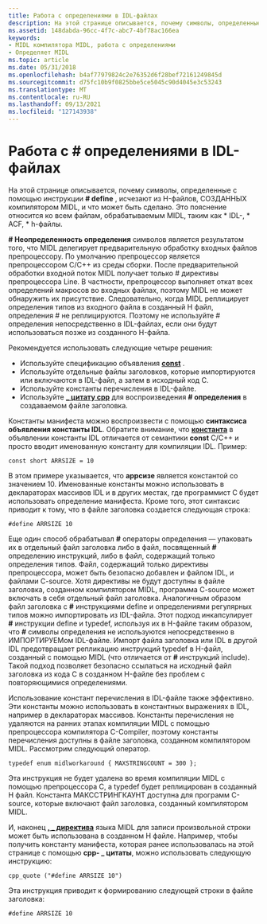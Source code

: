 ```yaml
---
title: Работа с определениями в IDL-файлах
description: На этой странице описывается, почему символы, определенные с помощью \ define, исчезают H-файлы, созданные компилятором MIDL, и что можно делать с ним. Это описание относится ко всем файлам, обрабатываемым MIDL, таким как файлы \. idl, \. ACF, \. h.
ms.assetid: 148dabda-96cc-4f7c-abc7-4bf78ac166ea
keywords:
- MIDL компилятора MIDL, работа с определениями
- Определяет MIDL
ms.topic: article
ms.date: 05/31/2018
ms.openlocfilehash: b4af77979824c2e76352d6f28bef72161249845d
ms.sourcegitcommit: d75fc10b9f0825bbe5ce5045c90d4045e3c53243
ms.translationtype: MT
ms.contentlocale: ru-RU
ms.lasthandoff: 09/13/2021
ms.locfileid: "127143938"
---
```

# <a name="dealing-with-defines-in-idl-files"></a>Работа с \# определениями в IDL-файлах

На этой странице описывается, почему символы, определенные с помощью инструкции **\# define** , исчезают из H-файлов, СОЗДАННЫХ компилятором MIDL, и что может быть сделано. Это пояснение относится ко всем файлам, обрабатываемым MIDL, таким как \* IDL-, \* ACF, \* h-файлы.

**\# Неопределенность определения** символов является результатом того, что MIDL делегирует предварительную обработку входных файлов препроцессору. По умолчанию препроцессор является препроцессором C/C++ из среды сборки. После предварительной обработки входной поток MIDL получает только \# директивы препроцессора Line. В частности, препроцессор выполняет откат всех определений макросов во входных файлах, поэтому MIDL не может обнаружить их присутствие. Следовательно, когда MIDL реплицирует определения типов из входного файла в созданный H файл, определения \# не реплицируются. Поэтому не используйте \# определения непосредственно в IDL-файлах, если они будут использоваться позже из созданного H-файла.

Рекомендуется использовать следующие четыре решения:

-   Используйте спецификацию объявления [**const**](const.md) .
-   Используйте отдельные файлы заголовков, которые импортируются или включаются в IDL-файл, а затем в исходный код C.
-   Используйте константы перечисления в IDL-файле.
-   Используйте [**\_ цитату cpp**](cpp-quote.md) для воспроизведения **\# определения** в создаваемом файле заголовка.

Константы манифеста можно воспроизвести с помощью **синтаксиса объявления константы IDL**. Обратите внимание, что [**константа**](const.md) в объявлении константы IDL отличается от семантики **const** C/C++ и просто вводит именованную константу для компиляции IDL. Пример:

``` syntax
const short ARRSIZE = 10
```

В этом примере указывается, что **аррсизе** является константой со значением 10. Именованные константы можно использовать в деклараторах массивов IDL и в других местах, где программист C будет использовать определение манифеста. Кроме того, этот синтаксис приводит к тому, что в файле заголовка создается следующая строка:

``` syntax
#define ARRSIZE 10
```

Еще один способ обрабатывал **\#** операторы определения — упаковать их в отдельный файл заголовка либо в файл, посвященный **\#** определению инструкций, либо в файл, содержащий только определения типов. Файл, содержащий только директивы препроцессора, может быть безопасно добавлен и файлом IDL, и файлами C-source. Хотя директивы не будут доступны в файле заголовка, созданном компилятором MIDL, программа C-source может включать в себя отдельный файл заголовка. Аналогичным образом файл заголовка с **\#** инструкциями define и определениями регулярных типов можно импортировать из IDL-файла. Этот подход инкапсулирует **\#** инструкции define и typedef, используя их в H-файле таким образом, что **\#** символы определения не используются непосредственно в ИМПОРТИРУЕМом IDL-файле. Импорт файла заголовка или IDL в другой IDL предотвращает репликацию инструкций typedef в H-файл, созданный с помощью MIDL (что отличается от **\#** инструкций include). Такой подход позволяет безопасно ссылаться на исходный файл заголовка из кода C в созданном H-файле без проблем с повторяющимися определениями.

Использование констант перечисления в IDL-файле также эффективно. Эти константы можно использовать в константных выражениях в IDL, например в деклараторах массивов. Константы перечисления не удаляются на ранних этапах компиляции MIDL с помощью препроцессора компилятора C-Compiler, поэтому константы перечисления доступны в файле заголовка, созданном компилятором MIDL. Рассмотрим следующий оператор.

``` syntax
typedef enum midlworkaround { MAXSTRINGCOUNT = 300 };
```

Эта инструкция не будет удалена во время компиляции MIDL с помощью препроцессора C, а typedef будет реплицирован в созданный H файл. Константа МАКССТРИНГКАУНТ доступна для программ C-source, которые включают файл заголовка, созданный компилятором MIDL.

И, наконец [**, \_ директива**](cpp-quote.md) языка MIDL для записи произвольной строки может быть использована в созданном H файле. Например, чтобы получить константу манифеста, которая ранее использовалась на этой странице с помощью **cpp- \_ цитаты**, можно использовать следующую инструкцию:

``` syntax
cpp_quote ("#define ARRSIZE 10")
```

Эта инструкция приводит к формированию следующей строки в файле заголовка:

``` syntax
#define ARRSIZE 10
```

 

 





